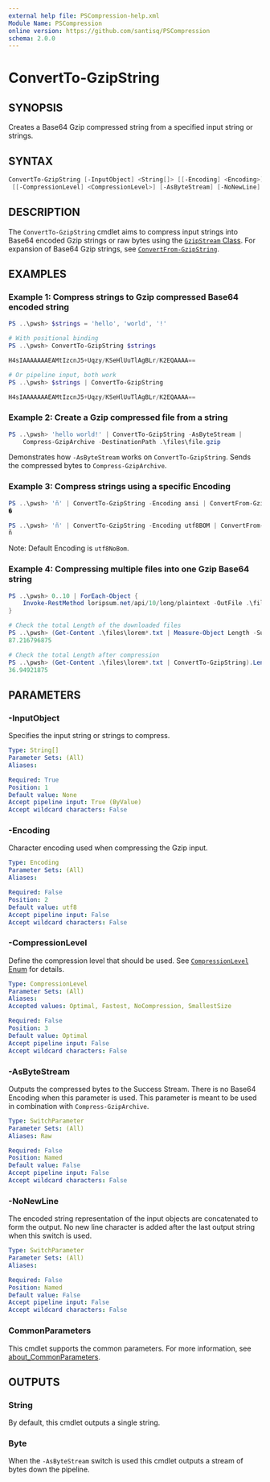 ```yaml
---
external help file: PSCompression-help.xml
Module Name: PSCompression
online version: https://github.com/santisq/PSCompression
schema: 2.0.0
---
```


# ConvertTo-GzipString

## SYNOPSIS

Creates a Base64 Gzip compressed string from a specified input string or strings.

## SYNTAX

```powershell
ConvertTo-GzipString [-InputObject] <String[]> [[-Encoding] <Encoding>]
 [[-CompressionLevel] <CompressionLevel>] [-AsByteStream] [-NoNewLine] [<CommonParameters>]
```

## DESCRIPTION

The `ConvertTo-GzipString` cmdlet aims to compress input strings into Base64 encoded Gzip strings or raw bytes using the [`GzipStream` Class](https://learn.microsoft.com/en-us/dotnet/api/system.io.compression.gzipstream). For expansion of Base64 Gzip strings, see [`ConvertFrom-GzipString`](ConvertFrom-GzipString.md).

## EXAMPLES

### Example 1: Compress strings to Gzip compressed Base64 encoded string

```powershell
PS ..\pwsh> $strings = 'hello', 'world', '!'

# With positional binding
PS ..\pwsh> ConvertTo-GzipString $strings

H4sIAAAAAAAEAMtIzcnJ5+Uqzy/KSeHlUuTlAgBLr/K2EQAAAA==

# Or pipeline input, both work
PS ..\pwsh> $strings | ConvertTo-GzipString

H4sIAAAAAAAEAMtIzcnJ5+Uqzy/KSeHlUuTlAgBLr/K2EQAAAA==
```

### Example 2: Create a Gzip compressed file from a string

```powershell
PS ..\pwsh> 'hello world!' | ConvertTo-GzipString -AsByteStream |
    Compress-GzipArchive -DestinationPath .\files\file.gzip
```

Demonstrates how `-AsByteStream` works on `ConvertTo-GzipString`.
Sends the compressed bytes to `Compress-GzipArchive`.

### Example 3: Compress strings using a specific Encoding

```powershell
PS ..\pwsh> 'ñ' | ConvertTo-GzipString -Encoding ansi | ConvertFrom-GzipString
�

PS ..\pwsh> 'ñ' | ConvertTo-GzipString -Encoding utf8BOM | ConvertFrom-GzipString
ñ
```

Note: Default Encoding is `utf8NoBom`.

### Example 4: Compressing multiple files into one Gzip Base64 string

```powershell
PS ..\pwsh> 0..10 | ForEach-Object {
    Invoke-RestMethod loripsum.net/api/10/long/plaintext -OutFile .\files\lorem$_.txt
}

# Check the total Length of the downloaded files
PS ..\pwsh> (Get-Content .\files\lorem*.txt | Measure-Object Length -Sum).Sum / 1kb
87.216796875

# Check the total Length after compression
PS ..\pwsh> (Get-Content .\files\lorem*.txt | ConvertTo-GzipString).Length / 1kb
36.94921875
```

## PARAMETERS

### -InputObject

Specifies the input string or strings to compress.

```yaml
Type: String[]
Parameter Sets: (All)
Aliases:

Required: True
Position: 1
Default value: None
Accept pipeline input: True (ByValue)
Accept wildcard characters: False
```

### -Encoding

Character encoding used when compressing the Gzip input.

```yaml
Type: Encoding
Parameter Sets: (All)
Aliases:

Required: False
Position: 2
Default value: utf8
Accept pipeline input: False
Accept wildcard characters: False
```

### -CompressionLevel

Define the compression level that should be used.
See [`CompressionLevel` Enum](https://learn.microsoft.com/en-us/dotnet/api/system.io.compression.compressionlevel) for details.

```yaml
Type: CompressionLevel
Parameter Sets: (All)
Aliases:
Accepted values: Optimal, Fastest, NoCompression, SmallestSize

Required: False
Position: 3
Default value: Optimal
Accept pipeline input: False
Accept wildcard characters: False
```

### -AsByteStream

Outputs the compressed bytes to the Success Stream.
There is no Base64 Encoding when this parameter is used.
This parameter is meant to be used in combination with `Compress-GzipArchive`.

```yaml
Type: SwitchParameter
Parameter Sets: (All)
Aliases: Raw

Required: False
Position: Named
Default value: False
Accept pipeline input: False
Accept wildcard characters: False
```

### -NoNewLine

The encoded string representation of the input objects are concatenated to form the output.
No new line character is added after the last output string when this switch is used.

```yaml
Type: SwitchParameter
Parameter Sets: (All)
Aliases:

Required: False
Position: Named
Default value: False
Accept pipeline input: False
Accept wildcard characters: False
```

### CommonParameters

This cmdlet supports the common parameters. For more information, see [about_CommonParameters](http://go.microsoft.com/fwlink/?LinkID=113216).

## OUTPUTS

### String

By default, this cmdlet outputs a single string.

### Byte

When the `-AsByteStream` switch is used this cmdlet outputs a stream of bytes down the pipeline.
